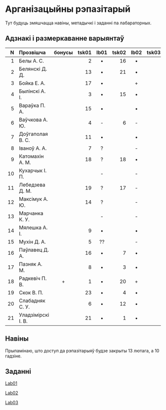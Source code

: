 # Арганізацыйны рэпазітарый

Тут будуць змяшчацца навіны, метадычкі і заданні па лабараторных.

## Адзнакі і размеркаванне варыянтаў


|N  |Прозвішча         |бонусы|tsk01|lb01|tsk02|lb02|tsk03|lb03|tsk04|lb04|
|--:|:-----------------|:----:|----:|:--:|----:|:--:|----:|:--:|----:|:--:|
|  1|Белы А. С.        |      |2    |•   |16   |•   |     |    |     |    |
|  2|Белянскі Д. Д.    |      |13   |•   |21   |•   |     |    |     |    |
|  3|Бойка Е. А.       |      |17   |•   |     |+   |     |    |     |    |
|  4|Былінскі А. І.    |      |3    |•   |15   |•   |     |    |     |    |
|  5|Вараўка П. А.     |      |15   |•   |     |•   |     |    |     |    |
|  6|Ваўчкова А. Ю.    |      |4    |-   |6    |-   |     |    |     |    |
|  7|Доўгаполая В. С.  |      |11   |•   |     |•   |     |    |     |    |
|  8|Іваноў А. А.      |      |7    |?   |     |-   |     |    |     |    |
|  9|Катомахін А. М.   |      |18   |?   |18   |•   |     |    |     |    |
| 10|Кухарчык І. П.    |      |     |-   |     |-   |     |    |     |    |
| 11|Лебедзева Д. М.   |      |19   |?   |17   |-   |     |    |     |    |
| 12|Максімук А. Ю.    |      |14   |?   |     |-   |     |    |     |    |
| 13|Марчанка К. У.    |      |     |-   |     |-   |     |    |     |    |
| 14|Мялешка А. І.     |      |9    |•   |     |•   |     |    |     |    |
| 15|Мухін Д. А.       |      |5    |??  |     |-   |     |    |     |    |
| 16|Паўлавец Д. А.    |      |16   |•   |7    |•   |     |    |     |    |
| 17|Пазняк А. М.      |      |8    |•   |3    |•   |     |    |     |    |
| 18|Радкевіч П. В.    |+     |1    |•   |20   |+   |     |    |     |    |
| 19|Скок В. П.        |      |23   |•   |4    |•   |     |    |     |    |
| 20|Слабадняк С. У.   |      |6    |•   |12   |•   |     |    |     |    |
| 21|Уладзімірскі І. В.|      |21   |•   |1    |•   |     |    |     |    |


## Навіны

Прыпамінаю, што доступ да рэпазітарыяў будзе закрыты 13 лютага, а 10 гадзіне.

## Заданні

[Lab01](https://github.com/BSU2013gr04Lego/Workflow/releases/download/editpolimorph/JavaLab1.pdf)

[Lab02](https://github.com/BSU2013gr04Lego/Workflow/releases/download/editpolimorph/Polimorfizm.pdf)

[Lab03](https://github.com/BSU2013gr04Lego/Workflow/releases/download/lab03.pdf/JavaLab3.pdf)
